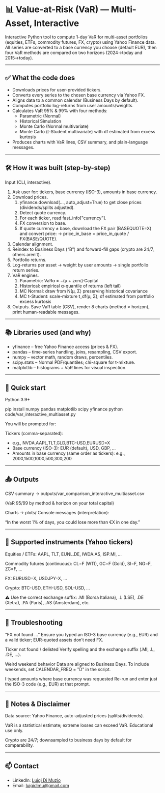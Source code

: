 # 📊 Value-at-Risk (VaR) — Multi-Asset, Interactive

Interactive Python tool to compute 1-day VaR for multi-asset portfolios (equities, ETFs, commodity futures, FX, crypto) using Yahoo Finance data.
All series are converted to a base currency you choose (default EUR), then four VaR methods are compared on two horizons (2024→today and 2015→today).

---

## ✅ What the code does

- Downloads prices for user-provided tickers.
- Converts every series to the chosen base currency via Yahoo FX.
- Aligns data to a common calendar (Business Days by default).
- Computes portfolio log-returns from user amounts/weights.
- Calculates VaR 95% & 99% with four methods:
  - Parametric (Normal)
  - Historical Simulation
  - Monte Carlo (Normal multivariate)
  - Monte Carlo (t-Student multivariate) with df estimated from excess kurtosis
- Produces charts with VaR lines, CSV summary, and plain-language messages.
---
## 🛠️ How it was built (step-by-step)

Input (CLI, interactive).
1. Ask user for: tickers, base currency (ISO-3), amounts in base currency.
2. Download prices.
   1. yfinance.download(..., auto_adjust=True) to get close prices (dividends/splits adjusted).
   2. Detect quote currency.
   3. For each ticker, read fast_info["currency"].
   4. FX conversion to base.
   5. If quote currency ≠ base, download the FX pair (BASEQUOTE=X) and convert price: -> price_in_base = price_in_quote / FX(BASE/QUOTE).
3. Calendar alignment.
4. Reindex to Business Days (“B”) and forward-fill gaps (crypto are 24/7, others aren’t).
5. Portfolio returns.
6. Log-returns per asset → weight by user amounts → single portfolio return series.
7. VaR engines.
   1. Parametric: VaRα = −(μ + zα·σ)·Capital
   2. Historical: empirical α-quantile of returns (left tail)
   3. MC Normal: draw from N(μ, Σ) preserving historical covariance
   4. MC t-Student: scale-mixture t_df(μ, Σ); df estimated from portfolio excess kurtosis
8. Outputs.
Save VaR table (CSV), render 8 charts (method × horizon), print human-readable messages.
---
## 📚 Libraries used (and why)

- yfinance – free Yahoo Finance access (prices & FX).
- pandas – time-series handling, joins, resampling, CSV export.
- numpy – vector math, random draws, percentiles.
- scipy.stats – Normal PDF/quantiles; chi-square for t-mixture.
- matplotlib – histograms + VaR lines for visual inspection.

---
## 🚀 Quick start

Python 3.9+

pip install numpy pandas matplotlib scipy yfinance
python code/var_interactive_multiasset.py

You will be prompted for:

Tickers (comma-separated):
- e.g., NVDA,AAPL,TLT,GLD,BTC-USD,EURUSD=X
- Base currency (ISO-3): EUR (default), USD, GBP, …
- Amounts in base currency (same order as tickers): e.g., 2000,1500,1000,500,300,200
---
## 📤 Outputs

CSV summary → outputs/var_comparison_interactive_multiasset.csv

(VaR 95/99 by method & horizon on your total capital)

Charts → plots/
Console messages (interpretation):

“In the worst 1% of days, you could lose more than €X in one day.”

---
## 🧾 Supported instruments (Yahoo tickers)

Equities / ETFs: AAPL, TLT, EUNL.DE, IWDA.AS, ISP.MI, …

Commodity futures (continuous): CL=F (WTI), GC=F (Gold), SI=F, NG=F, ZC=F, …

FX: EURUSD=X, USDJPY=X, …

Crypto: BTC-USD, ETH-USD, SOL-USD, …

⚠️ Use the correct exchange suffix: .MI (Borsa Italiana), .L (LSE), .DE (Xetra), .PA (Paris), .AS (Amsterdam), etc.

---
## 🧩 Troubleshooting

“FX not found …”
Ensure you typed an ISO-3 base currency (e.g., EUR) and a valid ticker; EUR-quoted assets don’t need FX.

Ticker not found / delisted
Verify spelling and the exchange suffix (.MI, .L, .DE, …).

Weird weekend behavior
Data are aligned to Business Days. To include weekends, set CALENDAR_FREQ = "D" in the script.

I typed amounts where base currency was requested
Re-run and enter just the ISO-3 code (e.g., EUR) at that prompt.

---
## 📝 Notes & Disclaimer

Data source: Yahoo Finance, auto-adjusted prices (splits/dividends).

VaR is a statistical estimate; extreme losses can exceed VaR. Educational use only.

Crypto are 24/7; downsampled to business days by default for comparability.

---
## 📫 Contact
- LinkedIn: [Luigi Di Muzio](https://linkedin.com/in/luigidimuzio)  
- Email: [luigidimu@gmail.com](mailto:luigidimu@gmail.com)
